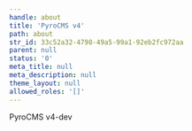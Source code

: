 ```yaml
---
handle: about
title: 'PyroCMS v4'
path: about
str_id: 33c52a32-4798-49a5-99a1-92eb2fc972aa
parent: null
status: '0'
meta_title: null
meta_description: null
theme_layout: null
allowed_roles: '[]'
---
```


PyroCMS v4-dev
